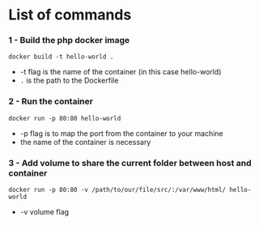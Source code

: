 # List of commands

### 1 - Build the php docker image

```
docker build -t hello-world .
```

* -t flag is the name of the container (in this case hello-world)
* `.` is the path to the Dockerfile 

### 2 - Run the container
```
docker run -p 80:80 hello-world
```

* -p flag is to map the port from the container to your machine
* the name of the container is necessary

### 3 - Add volume to share the current folder between host and container
```
docker run -p 80:80 -v /path/to/our/file/src/:/var/www/html/ hello-world
```

* -v volume flag

